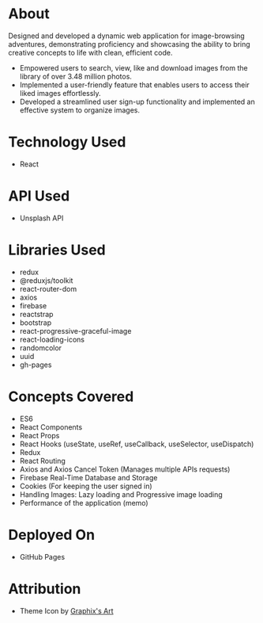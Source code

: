# About
Designed and developed a dynamic web application for image-browsing adventures, demonstrating
proficiency and showcasing the ability to bring creative concepts to life with clean, efficient code.

- Empowered users to search, view, like and download images from the library of over 3.48 million photos.
- Implemented a user-friendly feature that enables users to access their liked images effortlessly.
- Developed a streamlined user sign-up functionality and implemented an effective system to organize images.

# Technology Used
- React

# API Used
- Unsplash API

# Libraries Used
- redux
- @reduxjs/toolkit
- react-router-dom
- axios
- firebase
- reactstrap
- bootstrap
- react-progressive-graceful-image
- react-loading-icons
- randomcolor
- uuid
- gh-pages

# Concepts Covered
- ES6
- React Components
- React Props
- React Hooks (useState, useRef, useCallback, useSelector, useDispatch)
- Redux
- React Routing
- Axios and Axios Cancel Token (Manages multiple APIs requests)
- Firebase Real-Time Database and Storage
- Cookies (For keeping the user signed in)
- Handling Images: Lazy loading and Progressive image loading
- Performance of the application (memo)

# Deployed On
- GitHub Pages

# Attribution
- Theme Icon by <a href="https://www.flaticon.com/authors/graphixs-art" target="_blank">Graphix's Art</a>

